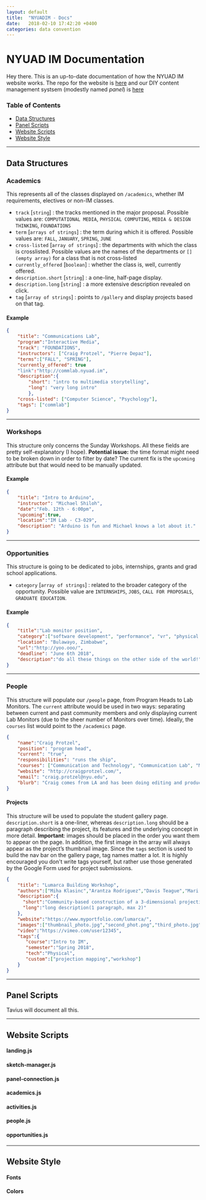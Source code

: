 ```yaml
---
layout: default
title:  "NYUADIM - Docs"
date:   2018-02-10 17:42:20 +0400
categories: data convention
---
```


# NYUAD IM Documentation

Hey there. This is an up-to-date documentation of how the NYUAD IM website works. The repo for the website is [here](https://github.com/NYUAD-IM/website) and our DIY content management systsem (modestly named *panel*) is [here](https://github.com/NYUAD-IN/website-panel)

### Table of Contents
- [Data Structures](#data-structures)
- [Panel Scripts](#panel-scripts)
- [Website Scripts](#website-scripts)
- [Website Style](#website-style)

---

## Data Structures

### Academics
This represents all of the classes displayed on `/academics`, whether IM requirements, electives or non-IM classes. 
- `track` [`string`] : the tracks mentioned in the major proposal. Possible values are: `COMPUTATIONAL MEDIA`, `PHYSICAL COMPUTING`, `MEDIA & DESIGN THINKING`, `FOUNDATIONS`
- `term` [`arrays of strings`] : the term during which it is offered. Possible values are: `FALL`, `JANUARY`, `SPRING`, `JUNE`
- `cross-listed` [`array of strings`] : the departments with which the class is crosslisted. Possible values are the names of the departments or `[] (empty array)` for a class that is not cross-listed
- `currently_offered` [`boolean`] : whether the class is, well, currently offered.
- `description.short` [`string`] : a one-line, half-page display.
- `description.long` [`string`] : a more extensive description revealed on click.
- `tag` [`array of strings`] : points to `/gallery` and display projects based on that tag.

#### Example
```json
{
	"title": "Communications Lab",
	"program":"Interactive Media",
	"track": "FOUNDATIONS",
	"instructors": ["Craig Protzel", "Pierre Depaz"],
	"terms":["FALL", "SPRING"],
	"currently_offered": true
	"link":"http://commlab.nyuad.im",
	"description":{
		"short": "intro to multimedia storytelling",
		"long": "very long intro"
		},
	"cross-listed": ["Computer Science", "Psychology"],
	"tags": ["commlab"]
}
```

---

### Workshops
This structure only concerns the Sunday Workshops. All these fields are pretty self-explanatory (I hope).
**Potential issue:** the time format might need to be broken down in order to filter by date? The current fix is the `upcoming` attribute but that would need to be manually updated.
#### Example
```json
{
	"title": "Intro to Arduino",
	"instructor": "Michael Shiloh",
	"date":"Feb. 12th - 6:00pm",
	"upcoming":true,
	"location":"IM Lab - C3-029",
	"description": "Arduino is fun and Michael knows a lot about it."
}
```

---

### Opportunities
This structure is going to be dedicated to jobs, internships, grants and grad school applications.
- `category` [`array of strings`] :  related to the broader category of the opportunity. Possible value are `INTERNSHIPS`, `JOBS`, `CALL FOR PROPOSALS`, `GRADUATE EDUCATION`.
#### Example
```json
{
	"title":"Lab monitor position",
	"category":["software development", "performance", "vr", "physical computing"],
	"location": "Bulawayo, Zimbabwe",
	"url":"http://yoo.ooo/",
	"deadline": "June 6th 2018",
	"description":"do all these things on the other side of the world!"
}
```

---

### People
This structure will populate our `/people` page, from Program Heads to Lab Monitors. The `current` attribute would be used in two ways: separating between current and past community members and only displaying current Lab Monitors (due to the sheer number of Monitors over time). Ideally, the `courses` list would point to the `/academics` page.
```json
{
	"name":"Craig Protzel",
	"position": "program head",
	"current": "true",
	"responsibilities": "runs the ship",
	"courses": ["Communication and Technology", "Communication Lab", "Mashups: Creating with Web API", "Making Education", "Explorable Stories"],
	"website": "http://craigprotzel.com/",
	"email": "craig.protzel@nyu.edu",
	"blurb": "Craig comes from LA and has been doing editing and production work in the entertainment and teaching creative coding for a while!"
}
```

#### Projects
This structure will be used to populate the student gallery page. `description.short` is a one-liner, whereas `description.long` should be a paragraph describing the project, its features and the underlying concept in more detail. **Important**: images should be placed in the order you want them to appear on the page. In addition, the first image in the array will always appear as the project’s thumbnail image. Since the `tags` section is used to build the nav bar on the gallery page, tag names matter a lot. It is highly encouraged you don't write tags yourself, but rather use those generated by the Google Form used for project submissions. 

```json
{
    "title": "Lumarca Building Workshop",
    "authors":["Miha Klasinc","Arantza Rodriguez","Davis Teague","Mari Calderon"],
    "description":{
      "short":"Community-based construction of a 3-dimensional projection display",
      "long":"long description(1 paragraph, max 2)"
    },
    "website":"https://www.myportfolio.com/lumarca/",
    "images":["thumbnail_photo.jpg","second_phot.png","third_photo.jpg"],
    "video":"https://vimeo.com/user12345",
    "tags":{
       "course":"Intro to IM",
       "semester":"Spring 2018",
       "tech":"Physical",
       "custom":["projection mapping","workshop"]
    }
}
```

---

## Panel Scripts

Tavius will document all this.

---

## Website Scripts

#### landing.js

#### sketch-manager.js

#### panel-connection.js

#### academics.js

#### activities.js

#### people.js

#### opportunities.js

---

## Website Style

#### Fonts

#### Colors

